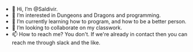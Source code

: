 - 👋 Hi, I’m @Saldivir.
- 👀 I’m interested in Dungeons and Dragons and programming.
- 🌱 I’m currently learning how to program, and how to be a better person.
- 💞️ I’m looking to collaborate on my classwork.
- 📫 How to reach me?  You don't.  If we're already in contact then you can reach me through slack and the like.

<!---
Saldivir/Saldivir is a ✨ special ✨ repository because its `README.md` (this file) appears on your GitHub profile.
You can click the Preview link to take a look at your changes.
--->
